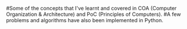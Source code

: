 #Some of the concepts that I've learnt and covered in COA (Computer Organization & Architecture) and PoC (Principles of Computers).
#A few problems and algorithms have also been implemented in Python.
